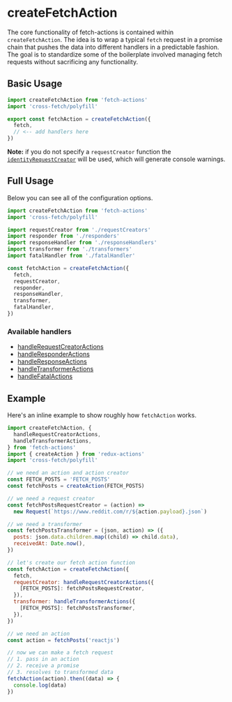 # createFetchAction

The core functionality of fetch-actions is contained within `createFetchAction`. The idea is to wrap a typical `fetch` request in a promise chain that pushes the data into different handlers in a predictable fashion. The goal is to standardize some of the boilerplate involved managing fetch requests without sacrificing any functionality.

## Basic Usage

```js
import createFetchAction from 'fetch-actions'
import 'cross-fetch/polyfill'

export const fetchAction = createFetchAction({
  fetch,
  // <-- add handlers here
})
```

**Note:** if you do not specify a `requestCreator` function the [`identityRequestCreator`](./identityRequestCreator.md) will be used, which will generate console warnings.

## Full Usage

Below you can see all of the configuration options.

```js
import createFetchAction from 'fetch-actions'
import 'cross-fetch/polyfill'

import requestCreator from './requestCreators'
import responder from './responders'
import responseHandler from './responseHandlers'
import transformer from './transformers'
import fatalHandler from './fatalHandler'

const fetchAction = createFetchAction({
  fetch,
  requestCreator,
  responder,
  responseHandler,
  transformer,
  fatalHandler,
})
```

### Available handlers

- [handleRequestCreatorActions](./handleRequestCreatorActions.md)
- [handleResponderActions](./handleResponderActions.md)
- [handleResponseActions](./handleResponseActions.md)
- [handleTransformerActions](./handleTransformerActions.md)
- [handleFatalActions](./handleFatalActions.md)

## Example

Here's an inline example to show roughly how `fetchAction` works.

```js
import createFetchAction, {
  handleRequestCreatorActions,
  handleTransformerActions,
} from 'fetch-actions'
import { createAction } from 'redux-actions'
import 'cross-fetch/polyfill'

// we need an action and action creator
const FETCH_POSTS = 'FETCH_POSTS'
const fetchPosts = createAction(FETCH_POSTS)

// we need a request creator
const fetchPostsRequestCreator = (action) =>
  new Request(`https://www.reddit.com/r/${action.payload}.json`)

// we need a transformer
const fetchPostsTransformer = (json, action) => ({
  posts: json.data.children.map((child) => child.data),
  receivedAt: Date.now(),
})

// let's create our fetch action function
const fetchAction = createFetchAction({
  fetch,
  requestCreator: handleRequestCreatorActions({
    [FETCH_POSTS]: fetchPostsRequestCreator,
  }),
  transformer: handleTransformerActions({
    [FETCH_POSTS]: fetchPostsTransformer,
  }),
})

// we need an action
const action = fetchPosts('reactjs')

// now we can make a fetch request
// 1. pass in an action
// 2. receive a promise
// 3. resolves to transformed data
fetchAction(action).then((data) => {
  console.log(data)
})
```

